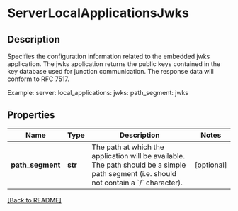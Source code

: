# ServerLocalApplicationsJwks

## Description

Specifies the configuration information related to the embedded jwks application. The jwks application returns the public keys contained in the key database used for junction communication. The response data will conform to RFC 7517.

Example:
server:
  local_applications:
    jwks:
      path_segment: jwks


## Properties

Name | Type | Description | Notes
------------ | ------------- | ------------- | -------------
**path\_segment** | **str** | The path at which the application will be available. The path should be a simple path segment (i.e. should not contain a &#x60;/&#x60; character).  | [optional] 

[[Back to README]](../README.md)



